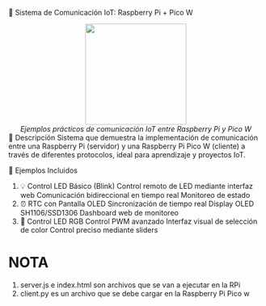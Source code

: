 🌟 Sistema de Comunicación IoT: Raspberry Pi + Pico W
<div align="center"> <img src="[https://raw.githubusercontent.com/raspberrypi/pico-artwork/master/pico/rpf-pico.png](https://www.google.com/search?q=raspberry+pi+pico+w+logo&sca_esv=65c381cf0e3fbdc7&sxsrf=ADLYWIJuKVKJWwVXS1XEVFNptcfAMUO_1w%3A1730954300430&ei=PEQsZ6-BGpu1wN4P0qiHuQ0&ved=0ahUKEwivj8yhs8mJAxWbGtAFHVLUIdcQ4dUDCA8&uact=5&oq=raspberry+pi+pico+w+logo&gs_lp=Egxnd3Mtd2l6LXNlcnAiGHJhc3BiZXJyeSBwaSBwaWNvIHcgbG9nbzIFECEYoAEyBRAhGKABMgUQIRigAUjVMVCeAVitKXADeAGQAQCYAYQBoAGkF6oBBTE2LjE0uAEDyAEA-AEBmAIhoAKgGKgCFMICBxAjGLADGCfCAgoQABiwAxjWBBhHwgINEAAYgAQYsAMYQxiKBcICBBAjGCfCAgUQABiABMICCBAAGIAEGMsBwgIKECMYgAQYJxiKBcICChAAGIAEGEMYigXCAggQLhiABBixA8ICCBAAGIAEGLEDwgINEAAYgAQYsQMYQxiKBcICChAuGIAEGCcYigXCAgcQIxgnGOoCwgITEAAYgAQYQxi0AhiKBRjqAtgBAcICDRAAGIAEGLEDGBQYhwLCAgwQIxiABBgTGCcYigXCAgoQABiABBgUGIcCwgIGEAAYFhgewgIIEAAYgAQYogSYAwiIBgGQBgq6BgYIARABGAGSBwUxNi4xN6AHg_oB&sclient=gws-wiz-serp#vhid=rg_zKIKrW3-F8M&vssid=_REQsZ-XXAfW_p84PoMPhsQs_33)" width="200"> <br> <em>Ejemplos prácticos de comunicación IoT entre Raspberry Pi y Pico W</em> </div>
📝 Descripción
Sistema que demuestra la implementación de comunicación entre una Raspberry Pi (servidor) y una Raspberry Pi Pico W (cliente) a través de diferentes protocolos, ideal para aprendizaje y proyectos IoT.

🚀 Ejemplos Incluidos
1. 💡 Control LED Básico (Blink)
Control remoto de LED mediante interfaz web
Comunicación bidireccional en tiempo real
Monitoreo de estado
2. ⏰ RTC con Pantalla OLED
Sincronización de tiempo real
Display OLED SH1106/SSD1306
Dashboard web de monitoreo
3. 🌈 Control LED RGB
Control PWM avanzado
Interfaz visual de selección de color
Control preciso mediante sliders



# NOTA
1. server.js e index.html son archivos que se van a ejecutar en la RPi
2. client.py es un archivo que se debe cargar en la Raspberry Pi Pico w
